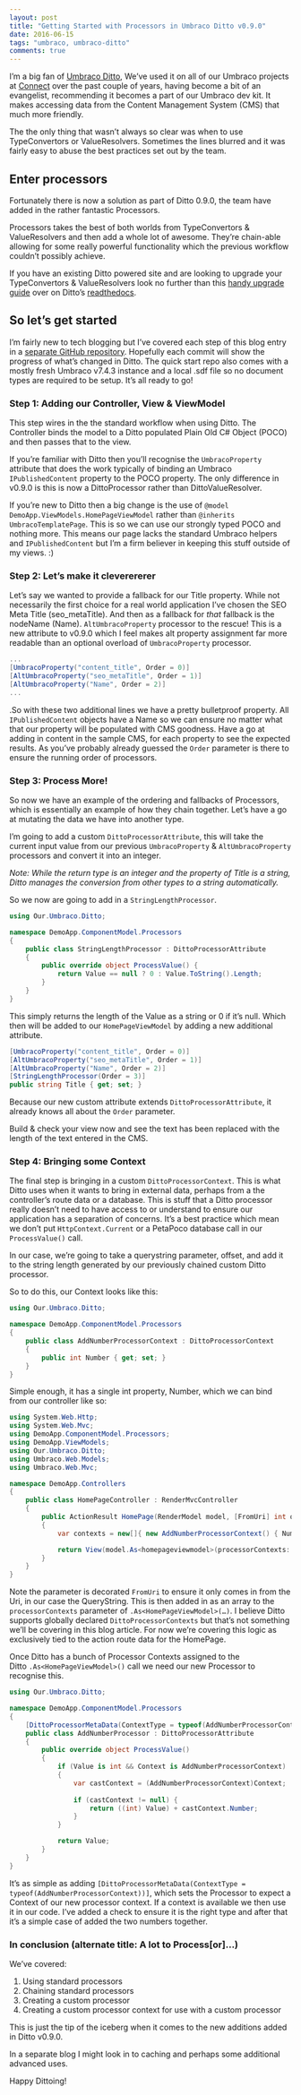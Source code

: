 ```yaml
---
layout: post
title: "Getting Started with Processors in Umbraco Ditto v0.9.0"
date: 2016-06-15
tags: "umbraco, umbraco-ditto"
comments: true
---
```

I’m a big fan of [Umbraco Ditto](https://github.com/leekelleher/umbraco-ditto), We’ve used it on all of our Umbraco projects at
[Connect](http://www.connect-group.com/) over the past couple of years, having become a bit of an evangelist, recommending it becomes a part of our Umbraco dev kit. It makes accessing data from the Content Management System (CMS) that much more friendly.

The the only thing that wasn’t always so clear was when to use TypeConvertors or ValueResolvers. Sometimes the lines blurred and it was fairly easy to abuse the best practices set out by the team.

## Enter processors

Fortunately there is now a solution as part of Ditto 0.9.0, the team have added in the rather fantastic Processors.

Processors takes the best of both worlds from TypeConvertors & ValueResolvers and then add a whole lot of awesome. They’re chain-able allowing for some really powerful functionality which the previous workflow couldn’t possibly achieve.

If you have an existing Ditto powered site and are looking to upgrade your TypeConvertors & ValueResolvers look no further than this [handy upgrade guide](http://umbraco-ditto.readthedocs.io/en/latest/upgrade-090/)
over on Ditto’s [readthedocs](http://umbraco-ditto.readthedocs.io/en/latest/).

## So let’s get started

I’m fairly new to tech blogging but I’ve covered each step of this blog entry in a [separate GitHub repository](https://github.com/jamiepollock/blog-demo-ditto-v090). Hopefully each commit will show the progress of what’s changed in Ditto. The quick start repo also comes with a mostly fresh Umbraco v7.4.3 instance and a local .sdf file so no document types are required to be setup. It’s all ready to go!

### Step 1: Adding our Controller, View & ViewModel

This step wires in the the standard workflow when using Ditto. The Controller binds the model to a Ditto populated Plain Old C# Object (POCO) and then passes that to the view.

If you’re familiar with Ditto then you’ll recognise the `UmbracoProperty` attribute that does the work typically of binding an Umbraco `IPublishedContent` property to the POCO property. The only difference in v0.9.0 is this is now a DittoProcessor rather than DittoValueResolver.

If you’re new to Ditto then a big change is the use of `@model DemoApp.ViewModels.HomePageViewModel` rather than `@inherits UmbracoTemplatePage`. This is so we can use our strongly typed POCO and nothing more. This means our page lacks the standard Umbraco helpers and `IPublishedContent` but I’m a firm believer in keeping this stuff outside of my views. :)

### Step 2: Let’s make it cleverererer

Let’s say we wanted to provide a fallback for our Title property. While not necessarily the first choice for a real world application I’ve chosen the SEO Meta Title (seo\_metaTitle). And then as a fallback for *that* fallback is the nodeName (Name). `AltUmbracoProperty` processor to the rescue! This is a new attribute to v0.9.0 which I feel makes alt property assignment far more readable than an optional overload of `UmbracoProperty` processor.

```csharp
...
[UmbracoProperty("content_title", Order = 0)] 
[AltUmbracoProperty("seo_metaTitle", Order = 1)]
[AltUmbracoProperty("Name", Order = 2)]
...
```

.So with these two additional lines we have a pretty bulletproof property. All `IPublishedContent` objects have a Name so we can ensure no matter what that our property will be populated with CMS goodness. Have a go at adding in content in the sample CMS, for each property to see the expected results. As you’ve probably already guessed the `Order` parameter is there to ensure the running order of processors.

### Step 3: Process More!

So now we have an example of the ordering and fallbacks of Processors, which is essentially an example of how they chain together. Let’s have a go at mutating the data we have into another type.

I’m going to add a custom `DittoProcessorAttribute`, this will take the current input value from our previous `UmbracoProperty` & `AltUmbracoProperty` processors and convert it into an integer.

*Note: While the return type is an integer and the property of Title is a string, Ditto manages the conversion from other types to a string automatically.*

So we now are going to add in a `StringLengthProcessor`.

```csharp
using Our.Umbraco.Ditto;

namespace DemoApp.ComponentModel.Processors 
{ 
    public class StringLengthProcessor : DittoProcessorAttribute 
    { 
        public override object ProcessValue() { 
            return Value == null ? 0 : Value.ToString().Length; 
        } 
    } 
}
```

This simply returns the length of the Value as a string or 0 if it’s null. Which then will be added to our `HomePageViewModel` by adding a new additional attribute.

```csharp
[UmbracoProperty("content_title", Order = 0)]
[AltUmbracoProperty("seo_metaTitle", Order = 1)] 
[AltUmbracoProperty("Name", Order = 2)]
[StringLengthProcessor(Order = 3)] 
public string Title { get; set; }
```
Because our new custom attribute extends `DittoProcessorAttribute`, it already knows all about the `Order` parameter.

Build & check your view now and see the text has been replaced with the length of the text entered in the CMS.

### Step 4: Bringing some Context

The final step is bringing in a custom `DittoProcessorContext`. This is what Ditto uses when it wants to bring in external data, perhaps from a the controller’s route data or a database. This is stuff that a Ditto processor really doesn’t need to have access to or understand to ensure our application has a separation of concerns. It’s a best practice which mean we don’t put `HttpContext.Current` or a PetaPoco database call in our `ProcessValue()` call.

In our case, we’re going to take a querystring parameter, offset, and add it to the string length generated by our previously chained custom Ditto processor.

So to do this, our Context looks like this:

```csharp
using Our.Umbraco.Ditto; 

namespace DemoApp.ComponentModel.Processors 
{ 
    public class AddNumberProcessorContext : DittoProcessorContext 
    {
        public int Number { get; set; }
    }
}
```

Simple enough, it has a single int property, Number, which we can bind
from our controller like so:

```csharp
using System.Web.Http;
using System.Web.Mvc;
using DemoApp.ComponentModel.Processors;
using DemoApp.ViewModels;
using Our.Umbraco.Ditto;
using Umbraco.Web.Models;
using Umbraco.Web.Mvc; 

namespace DemoApp.Controllers 
{
    public class HomePageController : RenderMvcController 
    {
        public ActionResult HomePage(RenderModel model, [FromUri] int offset = 0)
        {
            var contexts = new[]{ new AddNumberProcessorContext() { Number = offset } };

            return View(model.As<homepageviewmodel>(processorContexts: contexts));
        }
    } 
}
```

Note the parameter is decorated `FromUri` to ensure it only comes in from the Uri, in our case the QueryString. This is then added in as an array to the `processorContexts` parameter of `.As<HomePageViewModel>(…)`. I believe Ditto supports globally declared `DittoProcessorContexts` but that’s not something we’ll be covering in this blog article. For now we’re covering this logic as exclusively tied to the action route data for the HomePage.

Once Ditto has a bunch of Processor Contexts assigned to the Ditto `.As<HomePageViewModel>()` call we need our new Processor to recognise this.

```csharp
using Our.Umbraco.Ditto;

namespace DemoApp.ComponentModel.Processors 
{
    [DittoProcessorMetaData(ContextType = typeof(AddNumberProcessorContext))]
    public class AddNumberProcessor : DittoProcessorAttribute 
    {
        public override object ProcessValue() 
        {
            if (Value is int && Context is AddNumberProcessorContext) 
            { 
                var castContext = (AddNumberProcessorContext)Context; 
                
                if (castContext != null) { 
                    return ((int) Value) + castContext.Number; 
                } 
            }

            return Value;
        }
    }
}
```

It’s as simple as adding `[DittoProcessorMetaData(ContextType = typeof(AddNumberProcessorContext))]`, which sets the Processor to expect a Context of our new processor context. If a context is available we then use it in our code. I’ve added a check to ensure it is the right type and after that it’s a simple case of added the two numbers together.

### In conclusion (alternate title: A lot to Process\[or\]…)

We’ve covered:

1.  Using standard processors
2.  Chaining standard processors
3.  Creating a custom processor
4.  Creating a custom processor context for use with a custom processor

This is just the tip of the iceberg when it comes to the new additions added in Ditto v0.9.0.

In a separate blog I might look in to caching and perhaps some additional advanced uses.

Happy Dittoing!